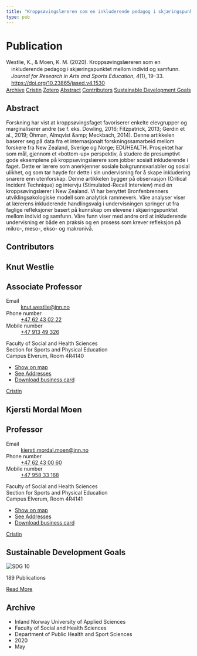```yaml
---
title: "Kroppsøvingslæreren som en inkluderende pedagog i skjæringspunktet mellom individ og samfunn"
type: pub
---
```

<h1>Publication</h1>
<article id="csl-bib-container-DJWJ8YVP" class="csl-bib-container">
  <div class="csl-bib-body" style="line-height: 1.35; padding-left: 1em; text-indent:-1em;">
  <div class="csl-entry">Westlie, K., &amp; Moen, K. M. (2020). Kropps&#xF8;vingsl&#xE6;reren som en inkluderende pedagog i skj&#xE6;ringspunktet mellom individ og samfunn. <i>Journal for Research in Arts and Sports Education</i>, <i>4</i>(1), 19&#x2013;33. <a href="https://doi.org/10.23865/jased.v4.1530">https://doi.org/10.23865/jased.v4.1530</a></div>
</div>
  <div class="csl-bib-buttons">
    <a href="#taxonomy-article-DJWJ8YVP" class="csl-bib-button">Archive</a>
    <a href="https://app.cristin.no/results/show.jsf?id=1810431" alt="Cristin URL" class="csl-bib-button">Cristin</a>
    <a href="http://zotero.org/groups/5022929/items/DJWJ8YVP" alt="Zotero URL" class="csl-bib-button">Zotero</a>
    <a href="#abstract-article-DJWJ8YVP" class="csl-bib-button">Abstract</a>
    <a href="#contributors-article-DJWJ8YVP" class="csl-bib-button">Contributors</a>
    <a href="#sdg-article-DJWJ8YVP" class="csl-bib-button">Sustainable Development Goals</a>
  </div>
  <div id="csl-bib-meta-container-DJWJ8YVP"></div>
</article>
<div id="csl-bib-meta-DJWJ8YVP" class="csl-bib-meta">
  <article id="abstract-article-DJWJ8YVP" class="abstract-article">
    <h1>Abstract</h1>
    Forskning har vist at kroppsøvingsfaget favoriserer enkelte elevgrupper og marginaliserer andre (se f. eks. Dowling, 2016; Fitzpatrick, 2013; Gerdin et al., 2019; Öhman, Almqvist &amp;amp; Meckbach, 2014). Denne artikkelen baserer seg på data fra et internasjonalt forskningssamarbeid mellom forskere fra New Zealand, Sverige og Norge; EDUHEALTH. Prosjektet har som mål, gjennom et «bottom-up» perspektiv, å studere de presumptivt gode eksemplene på kroppsøvingslærere som jobber sosialt inkluderende i faget. Dette er lærere som anerkjenner sosiale bakgrunnsvariabler og sosial ulikhet, og som tar høyde for dette i sin undervisning for å skape inkludering snarere enn utenforskap. Denne artikkelen bygger på observasjon (Critical Incident Technique) og intervju (Stimulated-Recall Interview) med én kroppsøvingslærer i New Zealand. Vi har benyttet Bronfenbrenners utviklingsøkologiske modell som analytisk rammeverk. Våre analyser viser at lærerens inkluderende handlingsvalg i undervisningen springer ut fra faglige refleksjoner basert på kunnskap om elevene i skjæringspunktet mellom individ og samfunn. Våre funn viser med andre ord at inkluderende undervisning er både en praksis og en prosess som krever refleksjon på mikro-, meso-, ekso- og makronivå.
  </article>
  <article id="contributors-article-DJWJ8YVP" class="contributors-article">
    <h1>Contributors</h1>
    <div class="personas">
<div class="vrtx-hinn-person-card">
<div class="photo">
<i class="lar la-user-circle missing-person"></i>
</div>
<div class="info">
<hgroup><h1>Knut Westlie</h1>
<h2>Associate Professor</h2>
</hgroup><dl>
<dt>Email</dt>
<dd>
<a href="mailto:knut.westlie@inn.no">knut.westlie@inn.no</a>
</dd>
<dt>Phone number</dt>
<dd><a href="tel:+4762430222">
+47 62 43 02 22
</a></dd>
<dt>Mobile number</dt>
<dd><a href="tel:+4791349326">
+47 913 49 326
</a></dd>
</dl>
<p>
Faculty of Social and Health Sciences<br>
Section for Sports and Physical Education<br>
Campus Elverum,
Room 4R4140
</p>
<ul class="vrtx-hinn-links">
<li><a href="https://www.google.com/maps?q=60.88156,11.53723">Show on map</a></li>
<li><a href="https://www.inn.no/english/find-an-employee/knut-westlie.html#vrtx-hinn-addresses">See Addresses</a></li>
<li><a href="https://www.inn.no/english/find-an-employee/knut-westlie.html?vrtx=vcf">Download business card</a></li>
</ul>
</div>
</div>
<a href="https://app.cristin.no/persons/show.jsf?id=620342" alt="Cristin URL" class="personas-cristin">Cristin</a>
</div> <div class="personas">
<div class="vrtx-hinn-person-card">
<div class="photo">
<i class="lar la-user-circle missing-person"></i>
</div>
<div class="info">
<hgroup><h1>Kjersti Mordal Moen</h1>
<h2>Professor</h2>
</hgroup><dl>
<dt>Email</dt>
<dd>
<a href="mailto:kjersti.mordal.moen@inn.no">kjersti.mordal.moen@inn.no</a>
</dd>
<dt>Phone number</dt>
<dd><a href="tel:+4762430060">
+47 62 43 00 60
</a></dd>
<dt>Mobile number</dt>
<dd><a href="tel:+4795833168">
+47 958 33 168
</a></dd>
</dl>
<p>
Faculty of Social and Health Sciences<br>
Section for Sports and Physical Education<br>
Campus Elverum,
Room 4R4141
</p>
<ul class="vrtx-hinn-links">
<li><a href="https://www.google.com/maps?q=60.88156,11.53723">Show on map</a></li>
<li><a href="https://www.inn.no/english/find-an-employee/kjersti-mordal-moen.html#vrtx-hinn-addresses">See Addresses</a></li>
<li><a href="https://www.inn.no/english/find-an-employee/kjersti-mordal-moen.html?vrtx=vcf">Download business card</a></li>
</ul>
</div>
</div>
<a href="https://app.cristin.no/persons/show.jsf?id=53554" alt="Cristin URL" class="personas-cristin">Cristin</a>
</div>
  </article>
  <article id="sdg-article-DJWJ8YVP" class="sdg-article">
    <h1>Sustainable Development Goals</h1>
    <div class="sdg-container"><div id="sdg10" class="sdg">
<img src="{{< params subfolder >}}images/sdg/sdg10_en.png" class="image" alt="SDG 10">
<div class="sdg-overlay">
<p class="sdg-publication-count"><span>189</span> Publications</p>
<p><a href="https://sdgs.un.org/goals/goal10" class="sdg-read-more">Read More</a></p>
</div>
</div></div>
  </article>
  <article id="taxonomy-article-DJWJ8YVP" class="taxonomy-article">
    <h1>Archive</h1>
    <ul>
      <li>Inland Norway University of Applied Sciences</li>
      <li>Faculty of Social and Health Sciences</li>
      <li>Department of Public Health and Sport Sciences</li>
      <li>2020</li>
      <li>May</li>
    </ul>
  </article>
</div>
